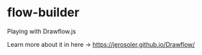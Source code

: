 # flow-builder

Playing with Drawflow.js

Learn more about it in here -> https://jerosoler.github.io/Drawflow/
